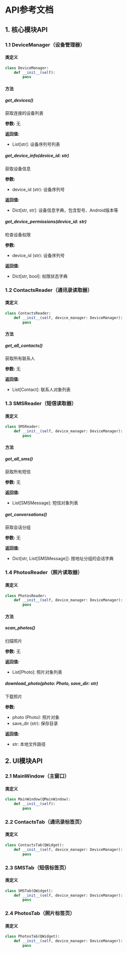 # API参考文档

## 1. 核心模块API

### 1.1 DeviceManager（设备管理器）

#### 类定义
```python
class DeviceManager:
    def __init__(self):
        pass
```

#### 方法

##### get_devices()
获取连接的设备列表

**参数:** 无

**返回值:** 
- List[str]: 设备序列号列表

##### get_device_info(device_id: str)
获取设备信息

**参数:**
- device_id (str): 设备序列号

**返回值:**
- Dict[str, str]: 设备信息字典，包含型号、Android版本等

##### get_device_permissions(device_id: str)
检查设备权限

**参数:**
- device_id (str): 设备序列号

**返回值:**
- Dict[str, bool]: 权限状态字典

### 1.2 ContactsReader（通讯录读取器）

#### 类定义
```python
class ContactsReader:
    def __init__(self, device_manager: DeviceManager):
        pass
```

#### 方法

##### get_all_contacts()
获取所有联系人

**参数:** 无

**返回值:**
- List[Contact]: 联系人对象列表

### 1.3 SMSReader（短信读取器）

#### 类定义
```python
class SMSReader:
    def __init__(self, device_manager: DeviceManager):
        pass
```

#### 方法

##### get_all_sms()
获取所有短信

**参数:** 无

**返回值:**
- List[SMSMessage]: 短信对象列表

##### get_conversations()
获取会话分组

**参数:** 无

**返回值:**
- Dict[str, List[SMSMessage]]: 按地址分组的会话字典

### 1.4 PhotosReader（照片读取器）

#### 类定义
```python
class PhotosReader:
    def __init__(self, device_manager: DeviceManager):
        pass
```

#### 方法

##### scan_photos()
扫描照片

**参数:** 无

**返回值:**
- List[Photo]: 照片对象列表

##### download_photo(photo: Photo, save_dir: str)
下载照片

**参数:**
- photo (Photo): 照片对象
- save_dir (str): 保存目录

**返回值:**
- str: 本地文件路径

## 2. UI模块API

### 2.1 MainWindow（主窗口）

#### 类定义
```python
class MainWindow(QMainWindow):
    def __init__(self):
        pass
```

### 2.2 ContactsTab（通讯录标签页）

#### 类定义
```python
class ContactsTab(QWidget):
    def __init__(self, device_manager: DeviceManager):
        pass
```

### 2.3 SMSTab（短信标签页）

#### 类定义
```python
class SMSTab(QWidget):
    def __init__(self, device_manager: DeviceManager):
        pass
```

### 2.4 PhotosTab（照片标签页）

#### 类定义
```python
class PhotosTab(QWidget):
    def __init__(self, device_manager: DeviceManager):
        pass
```